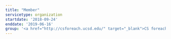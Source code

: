 ```yaml
---
title: "Member"
servicetype: organization
startdate: '2018-09-24'
enddate: '2019-06-16'
group: '<a href="http://csforeach.ucsd.edu/" target="_blank">CS foreach</a>, UC San Diego'
---
```

